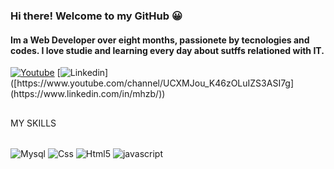 ### Hi there! Welcome to my GitHub 😀
#### Im a Web Developer over eight months, passionete by tecnologies and codes. I love studie and  learning every day about sutffs relationed with IT.
[![Youtube](https://img.shields.io/badge/YouTube-FF0000?style=for-the-badge&logo=youtube&logoColor=white)](https://www.youtube.com/@eucodando_)
[![Linkedin](https://img.shields.io/badge/LinkedIn-0077B5?style=for-the-badge&logo=linkedin&logoColor=white](https://img.shields.io/badge/LinkedIn-0077B5?style=for-the-badge&logo=linkedin&logoColor=white))]([https://www.youtube.com/channel/UCXMJou_K46zOLuIZS3ASI7g](https://www.linkedin.com/in/mhzb/))

## 



<div style="display:inline_block">
  <p>MY SKILLS</p>
  </br>
  <img align="center" alt="Mysql" src="https://img.shields.io/badge/MySQL-00000F?style=for-the-badge&logo=mysql&logoColor=white"></img>
     <img align="center" alt="Css" src="https://img.shields.io/badge/CSS3-1572B6?style=for-the-badge&logo=css3&logoColor=white"></img>
     <img align="center" alt="Html5" src="https://img.shields.io/badge/HTML5-E34F26?style=for-the-badge&logo=html5&logoColor=white"></img>
     <img align="center" alt="javascript" src="https://img.shields.io/badge/JavaScript-F7DF1E?style=for-the-badge&logo=javascript&logoColor=black"></img>
 </div>
   
   
    
    
         

